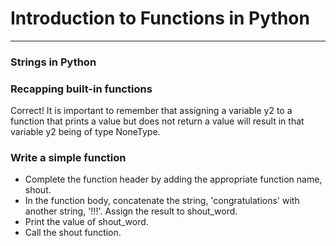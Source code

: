 # Introduction to Functions in Python
---
### Strings in Python
### Recapping built-in functions
Correct! It is important to remember that assigning a variable y2 to a function that prints a value but does not return a value will result in that variable y2 being of type NoneType.

### Write a simple function
* Complete the function header by adding the appropriate function name, shout.
* In the function body, concatenate the string, 'congratulations' with another string, '!!!'. Assign the result to shout_word.
* Print the value of shout_word.
* Call the shout function.
